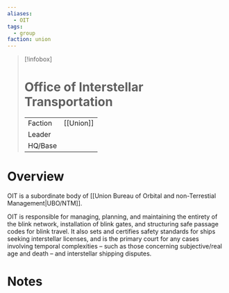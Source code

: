 ```yaml
---
aliases:
  - OIT
tags:
  - group
faction: union
---
```

> [!infobox] 
> # Office of Interstellar Transportation
> | | |
> | ---- | ---- |
> | Faction | [[Union]] |
> | Leader |  |
> | HQ/Base | |


# Overview
OIT is a subordinate body of [[Union Bureau of Orbital and non-Terrestial Management|UBO/NTM]].

OIT is responsible for managing, planning, and maintaining the entirety of the blink network, installation of blink gates, and structuring safe passage codes for blink travel. It also sets and certifies safety standards for ships seeking interstellar licenses, and is the primary court for any cases involving temporal complexities – such as those concerning subjective/real age and death – and interstellar shipping disputes.

# Notes